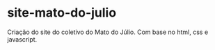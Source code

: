# site-mato-do-julio
Criação do site do coletivo do Mato do Júlio.
Com base no html, css e javascript.